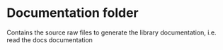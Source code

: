 # Documentation folder

Contains the source raw files to generate the library documentation, i.e. read the docs documentation
